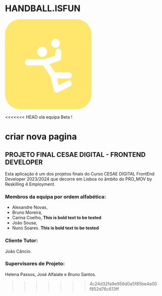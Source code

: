 # HANDBALL.ISFUN

![react HANDBALL.ISFUN](/proj/src/assets/images/logo_hb01.png 'Handball.isfun')

<<<<<<< HEAD
ola equipa Beta !

criar nova pagina
=======
## PROJETO FINAL CESAE DIGITAL - FRONTEND DEVELOPER 
Esta aplicação é um dos projetos finais do Curso CESAE DIGITAL FrontEnd Developer 2023/2024 que decorre em Lisboa no âmbito do PRO_MOV by Reskilling 4 Employment.

### Membros da equipa por ordem alfabética: 
- Alexandre Novas, 
- Bruno Moreira, 
- Carina Coelho, **This is bold text to be tested**
- João Sousa, 
- Nuno Soares. **This is bold text to be tested**

### Cliente Tutor: 
João Câncio. 

### Supervisores de Projeto: 
Helena Passos, José Alfaiate e Bruno Santos.
>>>>>>> 4c24d32fa9e956d0a5f85be4a00f852d76c613ff
